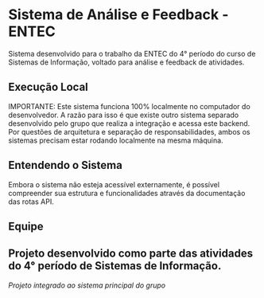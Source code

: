 # Sistema de Análise e Feedback - ENTEC

Sistema desenvolvido para o trabalho da ENTEC do 4° período do curso de Sistemas de Informação, voltado para análise e feedback de atividades.

## Execução Local

 IMPORTANTE: Este sistema funciona 100% localmente no computador do desenvolvedor.
A razão para isso é que existe outro sistema separado desenvolvido pelo grupo que realiza a integração e acessa este backend. Por questões de arquitetura e separação de responsabilidades, ambos os sistemas precisam estar rodando localmente na mesma máquina.

## Entendendo o Sistema

Embora o sistema não esteja acessível externamente, é possível compreender sua estrutura e funcionalidades através da documentação das rotas API.

## Equipe

Projeto desenvolvido como parte das atividades do 4° período de Sistemas de Informação.
---

*Projeto integrado ao sistema principal do grupo*
